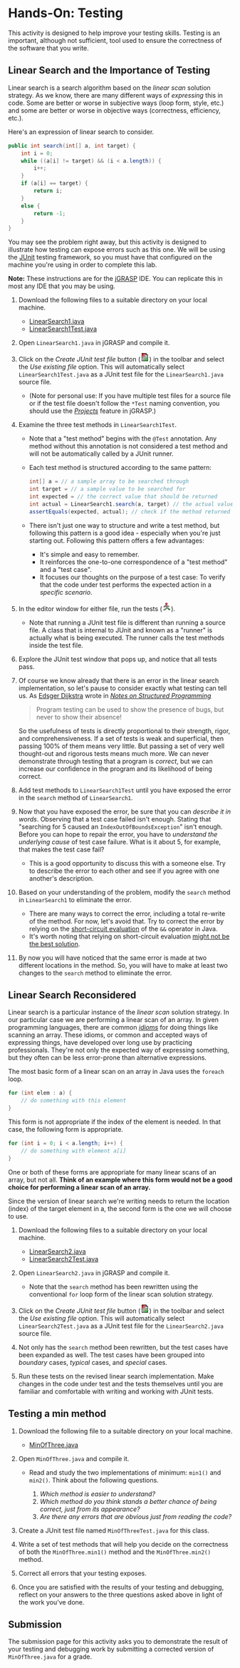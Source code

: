 
# Hands-On: Testing

This activity is designed to help improve your testing skills. Testing is an
important, although not sufficient, tool used to ensure the correctness of the
software that you write.


## Linear Search and the Importance of Testing

Linear search is a search algorithm based on the *linear scan* solution
strategy. As we know, there are many different ways of *expressing* this in
code. Some are better or worse in subjective ways (loop form, style, etc.) and
some are better or worse in objective ways (correctness, efficiency, etc.).

Here's an expression of linear search to consider.

```java
public int search(int[] a, int target) {
    int i = 0;
    while ((a[i] != target) && (i < a.length)) {
        i++;
    }
    if (a[i] == target) {
        return i;
    }
    else {
        return -1;
    }
}
```

You may see the problem right away, but this activity is designed to illustrate how
testing can expose errors such as this one. We will be using the
[JUnit](http://junit.org/junit4/) testing framework, so you must have that
configured on the machine you're using in order to complete this lab.

**Note:** These instructions are for the [jGRASP](https://jgrasp.org/) IDE. You can replicate this in most any IDE that you may be using.

1. Download the following files to a suitable directory on your local machine.
    - [LinearSearch1.java](src/linear-search/LinearSearch1.java)
    - [LinearSearch1Test.java](src/linear-search/LinearSearch1Test.java)

1. Open `LinearSearch1.java` in jGRASP and compile it.

1. Click on the *Create JUnit test file* button (![](img/junit_create.png)) in the toolbar and select the *Use existing file* option. This will automatically select `LinearSearch1Test.java` as a JUnit test file for the `LinearSearch1.java` source file.
    - (Note for personal use: If you have multiple test files for a source file or if the test file doesn't follow the `*Test` naming convention, you should use the [*Projects*](http://jgrasp.org/tutorials187/07_Projects.pdf) feature in jGRASP.)

1. Examine the three test methods in `LinearSearch1Test`.
    - Note that a "test method" begins with the `@Test` annotation. Any method without this annotation is not considered a test method and will not be automatically called by a JUnit runner.
    - Each test method is structured according to the same pattern:

        ```java
        int[] a = // a sample array to be searched through
        int target = // a sample value to be searched for
        int expected = // the correct value that should be returned
        int actual = LinearSearch1.search(a, target) // the actual value that is returned
        assertEquals(expected, actual); // check if the method returned the expected value
        ```

    - There isn't just one way to structure and write a test method, but following this pattern is a good idea - especially when you're just starting out. Following this pattern offers a few advantages:
        - It's simple and easy to remember.
        - It reinforces the one-to-one correspondence of a "test method" and a "test case".
        - It focuses our thoughts on the purpose of a test case: To verify that the code under test performs the expected action in a *specific scenario*.

1. In the editor window for either file, run the tests (![](img/junit_run.png)).
    - Note that running a JUnit test file is different than running a source file. A class that is internal to JUnit and known as a "runner" is actually what is being executed. The runner calls the test methods inside the test file.

1. Explore the JUnit test window that pops up, and notice that all tests pass.

1. Of course we know already that there is an error in the linear search implementation, so let's pause to consider exactly what testing can tell us. As [Edsger Dijkstra](https://en.wikipedia.org/wiki/Edsger_W._Dijkstra) wrote in [*Notes on Structured Programming*](http://www.eng.auburn.edu/~hendrtd/comp2210/readings/EWD249.pdf)

    > Program testing can be used to show the presence of bugs, but never to show their absence!

    So the usefulness of tests is directly proportional to their strength, rigor, and comprehensiveness. If a set of tests is weak and superficial, then passing 100% of them means very little. But passing a set of very well thought-out and rigorous tests means much more. We can never demonstrate through testing that a program is *correct*, but we can increase our confidence in the program and its likelihood of being correct.

1. Add test methods to `LinearSearch1Test` until you have exposed the error in the `search` method of `LinearSearch1`.

1. Now that you have exposed the error, be sure that you can *describe it in words*. Observing that a test case failed isn't enough. Stating that "searching for 5 caused an `IndexOutOfBoundsException`" isn't enough. Before you can hope to repair the error, you have to *understand the underlying cause* of test case failure. What is it about 5, for example, that makes the test case fail?
    - This is a good opportunity to discuss this with a someone else. Try to describe the error to each other and see if you agree with one another's description.

1. Based on your understanding of the problem, modify the `search` method in `LinearSearch1` to eliminate the error.
    - There are many ways to correct the error, including a total re-write of the method. For now, let's avoid that. Try to correct the error by relying on the [short-circuit evaluation](http://stackoverflow.com/questions/8759868/java-logical-operator-short-circuiting) of the `&&` operator in Java.
    - It's worth noting that relying on short-circuit evaluation [might not be the best solution](https://en.wikipedia.org/wiki/Short-circuit_evaluation).

1. By now you will have noticed that the same error is made at two different locations in the method. So, you will have to make at least two changes to the `search` method to eliminate the error.


## Linear Search Reconsidered

Linear search is a particular instance of the *linear scan* solution strategy.
In our particular case we are performing a linear scan of an array. In given
programming languages, there are common
[*idioms*](https://en.wikipedia.org/wiki/Idiom_(language_structure)) for doing things like
scanning an array. These idioms, or common and accepted ways of expressing
things, have developed over long use by practicing professionals. They're not
only the expected way of expressing something, but they often can be less
error-prone than alternative expressions.

The most basic form of a linear scan on an array in Java uses the `foreach` loop.

```java
for (int elem : a) {
    // do something with this element
}
```

This form is not appropriate if the index of the element is needed. In that
case, the following form is appropriate.

```java
for (int i = 0; i < a.length; i++) {
    // do something with element a[i]
}
```

One or both of these forms are appropriate for many linear scans of an array,
but not all. **Think of an example where this form would not be a good
choice for performing a linear scan of an array.**

Since the version of linear search we're writing needs to return the location
(index) of the target element in a, the second form is the one we will choose to
use.

1. Download the following files to a suitable directory on your local machine.
    - [LinearSearch2.java](src/linear-search/LinearSearch2.java)
    - [LinearSearch2Test.java](src/linear-search/LinearSearch2Test.java)

1. Open `LinearSearch2.java` in jGRASP and compile it.
    - Note that the `search` method has been rewritten using the conventional `for` loop form of the linear scan solution strategy.

1. Click on the *Create JUnit test file* button (![](img/junit_create.png)) in the toolbar and select the *Use existing file* option. This will automatically select `LinearSearch2Test.java` as a JUnit test file for the `LinearSearch2.java` source file.

1. Not only has the `search` method been rewritten, but the test cases have been expanded as well. The test cases have been grouped into *boundary* cases, *typical* cases, and *special* cases.

1. Run these tests on the revised linear search implementation. Make changes in the code under test and the tests themselves until you are familiar and comfortable with writing and working with JUnit tests.



## Testing a min method

1. Download the following file to a suitable directory on your local machine.
    - [MinOfThree.java](src/min/MinOfThree.java)

1. Open `MinOfThree.java` and compile it.
    - Read and study the two implementations of minimum: `min1()` and `min2()`. Think about the following questions.

        1. *Which method is easier to understand?*
        2. *Which method do you think stands a better chance of being correct, just from its appearance?*
        3. *Are there any errors that are obvious just from reading the code?*

1. Create a JUnit test file named `MinOfThreeTest.java` for this class.

1. Write a set of test methods that will help you decide on the correctness of both the `MinOfThree.min1()` method and the `MinOfThree.min2()` method.

1. Correct all errors that your testing exposes.

1. Once you are satisfied with the results of your testing and debugging, reflect on your answers to the three questions asked above in light of the work you've done.


## Submission

The submission page for this activity asks you to demonstrate the result of
your testing and debugging work by submitting a corrected version of
`MinOfThree.java` for a grade.
